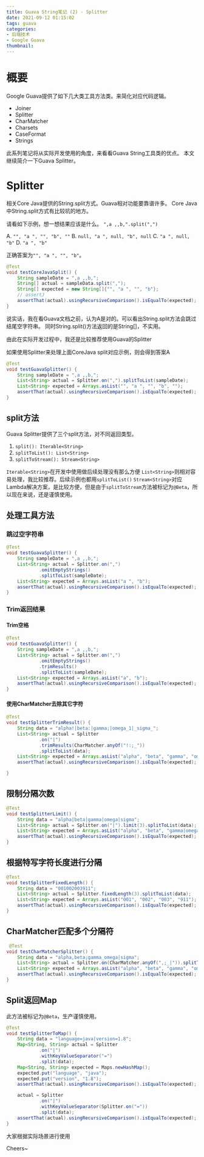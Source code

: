 ```yaml
---
title: Guava String笔记 (2) - Splitter
date: 2021-09-12 01:15:02
tags: guava
categories:
- 后端技术
- Google Guava
thumbnail:
---
```

# 概要
Google Guava提供了如下几大类工具方法类。来简化对应代码逻辑。
- Joiner
- Splitter
- CharMatcher
- Charsets
- CaseFormat
- Strings

此系列笔记将从实际开发使用的角度，来看看Guava String工具类的优点。
本文继续简介一下Guava Splitter。


# Splitter
相关Core Java提供的String.split方式。Guava相对功能要靠谱许多。
Core Java中String.split方式有比较坑的地方。

请看如下示例，想一想结果应该是什么。
`",a ,,b,".split(",")`

A. `"", "a ", "", "b", ""`
B. `null, "a ", null, "b", null`
C. `"a ", null, "b"`
D. `"a ", "b"`


正确答案为`"", "a ", "", "b"`。

```java
@Test
void testCoreJavaSplit() {
    String sampleDate = ",a ,,b,";
    String[] actual = sampleData.split(",");
    String[] expected = new String[]{"", "a ", "", "b"};
    // assertJ
    assertThat(actual).usingRecursiveComparison().isEqualTo(expected);
}
```

说实话，我在看Guava文档之前，认为A是对的。可以看出String.split方法会跳过结尾空字符串。
同时String.split()方法返回的是String[]，不实用。

由此在实际开发过程中，我还是比较推荐使用Guava的Splitter

如果使用Splitter来处理上面CoreJava split对应示例，则会得到答案A
```java
@Test
void testGuavaSplitter() {
    String sampleDate = ",a ,,b,";
    List<String> actual = Splitter.on(",").splitToList(sampleDate);
    List<String> expected = Arrays.asList("", "a ", "", "b", "");
    assertThat(actual).usingRecursiveComparison().isEqualTo(expected);
}
```

## split方法
Guava Splitter提供了三个split方法，对不同返回类型。
1. `split(): Iterable<String>`
2. `splitToList(): List<String>`
3. `splitToStream(): Stream<String>`

`Iterable<String>`在开发中使用做后续处理没有那么方便
`List<String>`则相对容易处理，我比较推荐。后续示例也都用`splitToList()`
`Stream<String>`对应Lambda解决方案，是比较方便，但是由于`splitToStream`方法被标记为`@Beta`，所以现在来说，还是谨慎使用。


## 处理工具方法
### 跳过空字符串
```java
@Test
void testGuavaSplitter() {
    String sampleDate = ",a ,,b,";
    List<String> actual = Splitter.on(",")
            .omitEmptyStrings()
            .splitToList(sampleDate);
    List<String> expected = Arrays.asList("a ", "b");
    assertThat(actual).usingRecursiveComparison().isEqualTo(expected);
}
```
### Trim返回结果
#### Trim空格
```java
@Test
void testGuavaSplitter() {
    String sampleDate = ",a ,,b,";
    List<String> actual = Splitter.on(",")
            .omitEmptyStrings()
            .trimResults()
            .splitToList(sampleDate);
    List<String> expected = Arrays.asList("a", "b");
    assertThat(actual).usingRecursiveComparison().isEqualTo(expected);
}
```
#### 使用CharMatcher去除其它字符
```java
@Test
void testSplitterTrimResult() {
    String data = "alpha!|beta:|gamma;|omega_1|_sigma_";
    List<String> actual = Splitter
            .on("|")
            .trimResults(CharMatcher.anyOf("!:;_"))
            .splitToList(data);
    List<String> expected = Arrays.asList("alpha", "beta", "gamma", "omega_1", "sigma");
    assertThat(actual).usingRecursiveComparison().isEqualTo(expected);

}
```

## 限制分隔次数
```java
@Test
void testSplitterLimit() {
    String data = "alpha|beta|gamma|omega|sigma";
    List<String> actual = Splitter.on("|").limit(3).splitToList(data);
    List<String> expected = Arrays.asList("alpha", "beta", "gamma|omega|sigma");
    assertThat(actual).usingRecursiveComparison().isEqualTo(expected);
}
```

## 根据特写字符长度进行分隔
```java
@Test
void testSplitterFixedLength() {
    String data = "001002003911";
    List<String> actual = Splitter.fixedLength(3).splitToList(data);
    List<String> expected = Arrays.asList("001", "002", "003", "911");
    assertThat(actual).usingRecursiveComparison().isEqualTo(expected);
}
```

## CharMatcher匹配多个分隔符
```java
 @Test
void testCharMatcherSplitter() {
    String data = "alpha,beta;gamma_omega|sigma";
    List<String> actual = Splitter.on(CharMatcher.anyOf(",;_|")).splitToList(data);
    List<String> expected = Arrays.asList("alpha", "beta", "gamma", "omega", "sigma");
    assertThat(actual).usingRecursiveComparison().isEqualTo(expected);
}
```

## Split返回Map
此方法被标记为`@Beta`，生产谨慎使用。
```java
@Test
void testSplitterToMap() {
    String data = "language=java|version=1.8";
    Map<String, String> actual = Splitter
            .on("|")
            .withKeyValueSeparator("=")
            .split(data);
    Map<String, String> expected = Maps.newHashMap();
    expected.put("language", "java");
    expected.put("version", "1.8");
    assertThat(actual).usingRecursiveComparison().isEqualTo(expected);

    actual = Splitter
            .on("|")
            .withKeyValueSeparator(Splitter.on("="))
            .split(data);
    assertThat(actual).usingRecursiveComparison().isEqualTo(expected);
}
```

大家根据实际场景进行使用

Cheers~